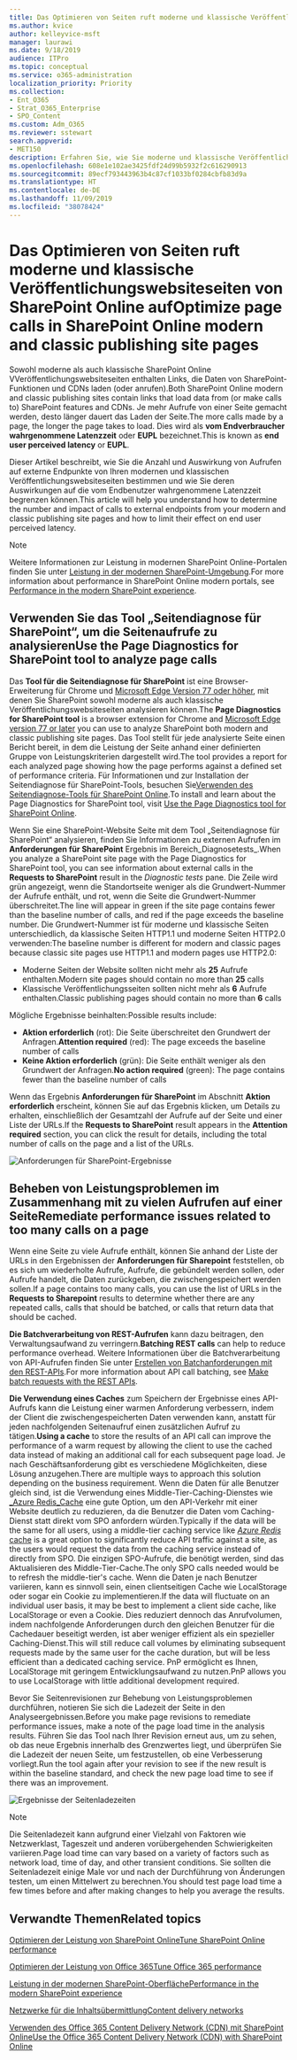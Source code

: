 ```yaml
---
title: Das Optimieren von Seiten ruft moderne und klassische Veröffentlichungswebsiteseiten von SharePoint Online auf
ms.author: kvice
author: kelleyvice-msft
manager: laurawi
ms.date: 9/18/2019
audience: ITPro
ms.topic: conceptual
ms.service: o365-administration
localization_priority: Priority
ms.collection:
- Ent_O365
- Strat_O365_Enterprise
- SPO_Content
ms.custom: Adm_O365
ms.reviewer: sstewart
search.appverid:
- MET150
description: Erfahren Sie, wie Sie moderne und klassische Veröffentlichungswebsiteseiten in SharePoint Online optimieren können, indem Sie die Anzahl der Aufrufe von SharePoint Online-Service-Endpunkten begrenzen.
ms.openlocfilehash: 608e1e102ae3425fdf24d99b5932f2c616290913
ms.sourcegitcommit: 89ecf793443963b4c87cf1033bf0284cbfb83d9a
ms.translationtype: HT
ms.contentlocale: de-DE
ms.lasthandoff: 11/09/2019
ms.locfileid: "38078424"
---
```

# <a name="optimize-page-calls-in-sharepoint-online-modern-and-classic-publishing-site-pages"></a><span data-ttu-id="90389-103">Das Optimieren von Seiten ruft moderne und klassische Veröffentlichungswebsiteseiten von SharePoint Online auf</span><span class="sxs-lookup"><span data-stu-id="90389-103">Optimize page calls in SharePoint Online modern and classic publishing site pages</span></span>

<span data-ttu-id="90389-104">Sowohl moderne als auch klassische SharePoint Online VVeröffentlichungswebsiteseiten enthalten Links, die Daten von SharePoint-Funktionen und CDNs laden (oder anrufen).</span><span class="sxs-lookup"><span data-stu-id="90389-104">Both SharePoint Online modern and classic publishing sites contain links that load data from (or make calls to) SharePoint features and CDNs.</span></span> <span data-ttu-id="90389-105">Je mehr Aufrufe von einer Seite gemacht werden, desto länger dauert das Laden der Seite.</span><span class="sxs-lookup"><span data-stu-id="90389-105">The more calls made by a page, the longer the page takes to load.</span></span> <span data-ttu-id="90389-106">Dies wird als **vom Endverbraucher wahrgenommene Latenzzeit** oder **EUPL** bezeichnet.</span><span class="sxs-lookup"><span data-stu-id="90389-106">This is known as **end user perceived latency** or **EUPL**.</span></span>

<span data-ttu-id="90389-107">Dieser Artikel beschreibt, wie Sie die Anzahl und Auswirkung von Aufrufen auf externe Endpunkte von Ihren modernen und klassischen Veröffentlichungswebsiteseiten bestimmen und wie Sie deren Auswirkungen auf die vom Endbenutzer wahrgenommene Latenzzeit begrenzen können.</span><span class="sxs-lookup"><span data-stu-id="90389-107">This article will help you understand how to determine the number and impact of calls to external endpoints from your modern and classic publishing site pages and how to limit their effect on end user perceived latency.</span></span>

>[!NOTE]
><span data-ttu-id="90389-108">Weitere Informationen zur Leistung in modernen SharePoint Online-Portalen finden Sie unter [Leistung in der modernen SharePoint-Umgebung](https://docs.microsoft.com/sharepoint/modern-experience-performance).</span><span class="sxs-lookup"><span data-stu-id="90389-108">For more information about performance in SharePoint Online modern portals, see [Performance in the modern SharePoint experience](https://docs.microsoft.com/sharepoint/modern-experience-performance).</span></span>

## <a name="use-the-page-diagnostics-for-sharepoint-tool-to-analyze-page-calls"></a><span data-ttu-id="90389-109">Verwenden Sie das Tool „Seitendiagnose für SharePoint“, um die Seitenaufrufe zu analysieren</span><span class="sxs-lookup"><span data-stu-id="90389-109">Use the Page Diagnostics for SharePoint tool to analyze page calls</span></span>

<span data-ttu-id="90389-110">Das **Tool für die Seitendiagnose für SharePoint** ist eine Browser-Erweiterung für Chrome und [Microsoft Edge Version 77 oder höher](https://www.microsoftedgeinsider.com/download?form=MI13E8&OCID=MI13E8), mit denen Sie SharePoint sowohl moderne als auch klassische Veröffentlichungswebsiteseiten analysieren können.</span><span class="sxs-lookup"><span data-stu-id="90389-110">The **Page Diagnostics for SharePoint tool** is a browser extension for Chrome and [Microsoft Edge version 77 or later](https://www.microsoftedgeinsider.com/download?form=MI13E8&OCID=MI13E8) you can use to analyze SharePoint both modern and classic publishing site pages.</span></span> <span data-ttu-id="90389-111">Das Tool stellt für jede analysierte Seite einen Bericht bereit, in dem die Leistung der Seite anhand einer definierten Gruppe von Leistungskriterien dargestellt wird.</span><span class="sxs-lookup"><span data-stu-id="90389-111">The tool provides a report for each analyzed page showing how the page performs against a defined set of performance criteria.</span></span> <span data-ttu-id="90389-112">Für Informationen und zur Installation der Seitendiagnose für SharePoint-Tools, besuchen Sie[Verwenden des Seitendiagnose-Tools für SharePoint Online](page-diagnostics-for-spo.md).</span><span class="sxs-lookup"><span data-stu-id="90389-112">To install and learn about the Page Diagnostics for SharePoint tool, visit [Use the Page Diagnostics tool for SharePoint Online](page-diagnostics-for-spo.md).</span></span>

<span data-ttu-id="90389-113">Wenn Sie eine SharePoint-Website Seite mit dem Tool „Seitendiagnose für SharePoint“ analysieren, finden Sie Informationen zu externen Aufrufen im **Anforderungen für SharePoint** Ergebnis im Bereich_Diagnosetests_.</span><span class="sxs-lookup"><span data-stu-id="90389-113">When you analyze a SharePoint site page with the Page Diagnostics for SharePoint tool, you can see information about external calls in the **Requests to SharePoint** result in the _Diagnostic tests_ pane.</span></span> <span data-ttu-id="90389-114">Die Zeile wird grün angezeigt, wenn die Standortseite weniger als die Grundwert-Nummer der Aufrufe enthält, und rot, wenn die Seite die Grundwert-Nummer überschreitet.</span><span class="sxs-lookup"><span data-stu-id="90389-114">The line will appear in green if the site page contains fewer than the baseline number of calls, and red if the page exceeds the baseline number.</span></span> <span data-ttu-id="90389-115">Die Grundwert-Nummer ist für moderne und klassische Seiten unterschiedlich, da klassische Seiten HTTP1.1 und moderne Seiten HTTP2.0 verwenden:</span><span class="sxs-lookup"><span data-stu-id="90389-115">The baseline number is different for modern and classic pages because classic site pages use HTTP1.1 and modern pages use HTTP2.0:</span></span>

- <span data-ttu-id="90389-116">Moderne Seiten der Website sollten nicht mehr als **25** Aufrufe enthalten.</span><span class="sxs-lookup"><span data-stu-id="90389-116">Modern site pages should contain no more than **25** calls</span></span>
- <span data-ttu-id="90389-117">Klassische Veröffentlichungsseiten sollten nicht mehr als **6** Aufrufe enthalten.</span><span class="sxs-lookup"><span data-stu-id="90389-117">Classic publishing pages should contain no more than **6** calls</span></span>

<span data-ttu-id="90389-118">Mögliche Ergebnisse beinhalten:</span><span class="sxs-lookup"><span data-stu-id="90389-118">Possible results include:</span></span>

- <span data-ttu-id="90389-119">**Aktion erforderlich** (rot): Die Seite überschreitet den Grundwert der Anfragen.</span><span class="sxs-lookup"><span data-stu-id="90389-119">**Attention required** (red): The page exceeds the baseline number of calls</span></span>
- <span data-ttu-id="90389-120">**Keine Aktion erforderlich** (grün): Die Seite enthält weniger als den Grundwert der Anfragen.</span><span class="sxs-lookup"><span data-stu-id="90389-120">**No action required** (green): The page contains fewer than the baseline number of calls</span></span>

<span data-ttu-id="90389-121">Wenn das Ergebnis **Anforderungen für SharePoint** im Abschnitt **Aktion erforderlich** erscheint, können Sie auf das Ergebnis klicken, um Details zu erhalten, einschließlich der Gesamtzahl der Aufrufe auf der Seite und einer Liste der URLs.</span><span class="sxs-lookup"><span data-stu-id="90389-121">If the **Requests to SharePoint** result appears in the **Attention required** section, you can click the result for details, including the total number of calls on the page and a list of the URLs.</span></span>

![Anforderungen für SharePoint-Ergebnisse](media/modern-portal-optimization/pagediag-requests.png)

## <a name="remediate-performance-issues-related-to-too-many-calls-on-a-page"></a><span data-ttu-id="90389-123">Beheben von Leistungsproblemen im Zusammenhang mit zu vielen Aufrufen auf einer Seite</span><span class="sxs-lookup"><span data-stu-id="90389-123">Remediate performance issues related to too many calls on a page</span></span>

<span data-ttu-id="90389-124">Wenn eine Seite zu viele Aufrufe enthält, können Sie anhand der Liste der URLs in den Ergebnissen der **Anforderungen für Sharepoint** feststellen, ob es sich um wiederholte Aufrufe, Aufrufe, die gebündelt werden sollen, oder Aufrufe handelt, die Daten zurückgeben, die zwischengespeichert werden sollen.</span><span class="sxs-lookup"><span data-stu-id="90389-124">If a page contains too many calls, you can use the list of URLs in the **Requests to Sharepoint** results to determine whether there are any repeated calls, calls that should be batched, or calls that return data that should be cached.</span></span>

<span data-ttu-id="90389-125">**Die Batchverarbeitung von REST-Aufrufen** kann dazu beitragen, den Verwaltungsaufwand zu verringern.</span><span class="sxs-lookup"><span data-stu-id="90389-125">**Batching REST calls** can help to reduce performance overhead.</span></span> <span data-ttu-id="90389-126">Weitere Informationen über die Batchverarbeitung von API-Aufrufen finden Sie unter [Erstellen von Batchanforderungen mit den REST-APIs](https://docs.microsoft.com/sharepoint/dev/sp-add-ins/make-batch-requests-with-the-rest-apis).</span><span class="sxs-lookup"><span data-stu-id="90389-126">For more information about API call batching, see [Make batch requests with the REST APIs](https://docs.microsoft.com/sharepoint/dev/sp-add-ins/make-batch-requests-with-the-rest-apis).</span></span>

<span data-ttu-id="90389-127">**Die Verwendung eines Caches** zum Speichern der Ergebnisse eines API-Aufrufs kann die Leistung einer warmen Anforderung verbessern, indem der Client die zwischengespeicherten Daten verwenden kann, anstatt für jeden nachfolgenden Seitenaufruf einen zusätzlichen Aufruf zu tätigen.</span><span class="sxs-lookup"><span data-stu-id="90389-127">**Using a cache** to store the results of an API call can improve the performance of a warm request by allowing the client to use the cached data instead of making an additional call for each subsequent page load.</span></span> <span data-ttu-id="90389-128">Je nach Geschäftsanforderung gibt es verschiedene Möglichkeiten, diese Lösung anzugehen.</span><span class="sxs-lookup"><span data-stu-id="90389-128">There are multiple ways to approach this solution depending on the business requirement.</span></span> <span data-ttu-id="90389-129">Wenn die Daten für alle Benutzer gleich sind, ist die Verwendung eines Middle-Tier-Caching-Dienstes wie [_Azure Redis_Cache](https://azure.microsoft.com/services/cache/) eine gute Option, um den API-Verkehr mit einer Website deutlich zu reduzieren, da die Benutzer die Daten vom Caching-Dienst statt direkt vom SPO anfordern würden.</span><span class="sxs-lookup"><span data-stu-id="90389-129">Typically if the data will be the same for all users, using a middle-tier caching service like [_Azure Redis_ cache](https://azure.microsoft.com/services/cache/) is a great option to significantly reduce API traffic against a site, as the users would request the data from the caching service instead of directly from SPO.</span></span> <span data-ttu-id="90389-130">Die einzigen SPO-Aufrufe, die benötigt werden, sind das Aktualisieren des Middle-Tier-Cache.</span><span class="sxs-lookup"><span data-stu-id="90389-130">The only SPO calls needed would be to refresh the middle-tier's cache.</span></span> <span data-ttu-id="90389-131">Wenn die Daten je nach Benutzer variieren, kann es sinnvoll sein, einen clientseitigen Cache wie LocalStorage oder sogar ein Cookie zu implementieren.</span><span class="sxs-lookup"><span data-stu-id="90389-131">If the data will fluctuate on an individual user basis, it may be best to implement a client side cache, like LocalStorage or even a Cookie.</span></span> <span data-ttu-id="90389-132">Dies reduziert dennoch das Anrufvolumen, indem nachfolgende Anforderungen durch den gleichen Benutzer für die Cachedauer beseitigt werden, ist aber weniger effizient als ein spezieller Caching-Dienst.</span><span class="sxs-lookup"><span data-stu-id="90389-132">This will still reduce call volumes by eliminating subsequent requests made by the same user for the cache duration, but will be less efficient than a dedicated caching service.</span></span> <span data-ttu-id="90389-133">PnP ermöglicht es Ihnen, LocalStorage mit geringem Entwicklungsaufwand zu nutzen.</span><span class="sxs-lookup"><span data-stu-id="90389-133">PnP allows you to use LocalStorage with little additional development required.</span></span>

<span data-ttu-id="90389-134">Bevor Sie Seitenrevisionen zur Behebung von Leistungsproblemen durchführen, notieren Sie sich die Ladezeit der Seite in den Analyseergebnissen.</span><span class="sxs-lookup"><span data-stu-id="90389-134">Before you make page revisions to remediate performance issues, make a note of the page load time in the analysis results.</span></span> <span data-ttu-id="90389-135">Führen Sie das Tool nach Ihrer Revision erneut aus, um zu sehen, ob das neue Ergebnis innerhalb des Grenzwertes liegt, und überprüfen Sie die Ladezeit der neuen Seite, um festzustellen, ob eine Verbesserung vorliegt.</span><span class="sxs-lookup"><span data-stu-id="90389-135">Run the tool again after your revision to see if the new result is within the baseline standard, and check the new page load time to see if there was an improvement.</span></span>

![Ergebnisse der Seitenladezeiten](media/modern-portal-optimization/pagediag-page-load-time.png)

>[!NOTE]
><span data-ttu-id="90389-137">Die Seitenladezeit kann aufgrund einer Vielzahl von Faktoren wie Netzwerklast, Tageszeit und anderen vorübergehenden Schwierigkeiten variieren.</span><span class="sxs-lookup"><span data-stu-id="90389-137">Page load time can vary based on a variety of factors such as network load, time of day, and other transient conditions.</span></span> <span data-ttu-id="90389-138">Sie sollten die Seitenladezeit einige Male vor und nach der Durchführung von Änderungen testen, um einen Mittelwert zu berechnen.</span><span class="sxs-lookup"><span data-stu-id="90389-138">You should test page load time a few times before and after making changes to help you average the results.</span></span>

## <a name="related-topics"></a><span data-ttu-id="90389-139">Verwandte Themen</span><span class="sxs-lookup"><span data-stu-id="90389-139">Related topics</span></span>

[<span data-ttu-id="90389-140">Optimieren der Leistung von SharePoint Online</span><span class="sxs-lookup"><span data-stu-id="90389-140">Tune SharePoint Online performance</span></span>](tune-sharepoint-online-performance.md)

[<span data-ttu-id="90389-141">Optimieren der Leistung von Office 365</span><span class="sxs-lookup"><span data-stu-id="90389-141">Tune Office 365 performance</span></span>](tune-office-365-performance.md)

[<span data-ttu-id="90389-142">Leistung in der modernen SharePoint-Oberfläche</span><span class="sxs-lookup"><span data-stu-id="90389-142">Performance in the modern SharePoint experience</span></span>](https://docs.microsoft.com/sharepoint/modern-experience-performance)

[<span data-ttu-id="90389-143">Netzwerke für die Inhaltsübermittlung</span><span class="sxs-lookup"><span data-stu-id="90389-143">Content delivery networks</span></span>](content-delivery-networks.md)

[<span data-ttu-id="90389-144">Verwenden des Office 365 Content Delivery Network (CDN) mit SharePoint Online</span><span class="sxs-lookup"><span data-stu-id="90389-144">Use the Office 365 Content Delivery Network (CDN) with SharePoint Online</span></span>](use-office-365-cdn-with-spo.md)
